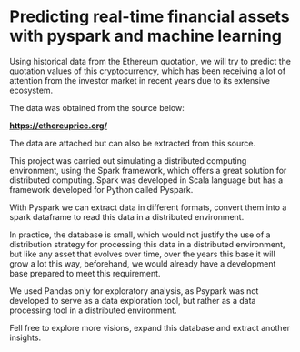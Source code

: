 # Predicting real-time financial assets with pyspark and machine learning

Using historical data from the Ethereum quotation, we will try to predict the quotation values of this cryptocurrency, which has been receiving a lot of attention from the investor market in recent years due to its extensive ecosystem.


The data was obtained from the source below:


<b>https://ethereuprice.org/</b>


The data are attached but can also be extracted from this source.


This project was carried out simulating a distributed computing environment, using the Spark framework, which offers a great solution for distributed computing.
Spark was developed in Scala language but has a framework developed for Python called Pyspark.

With Pyspark we can extract data in different formats, convert them into a spark dataframe to read this data in a distributed environment.

In practice, the database is small, which would not justify the use of a distribution strategy for processing this data in a distributed environment, but like any asset that evolves over time, over the years this base it will grow a lot this way, beforehand, we would already have a development base prepared to meet this requirement.

We used Pandas only for exploratory analysis, as Psypark was not developed to serve as a data exploration tool, but rather as a data processing tool in a distributed environment.

Fell free to explore more visions, expand this database and extract another insights.
